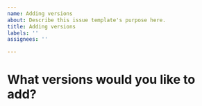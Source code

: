 ```yaml
---
name: Adding versions
about: Describe this issue template's purpose here.
title: Adding versions
labels: ''
assignees: ''

---
```


# What versions would you like to add?
